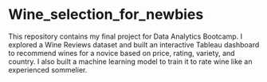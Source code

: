 # Wine_selection_for_newbies
This repository contains my final project for  Data Analytics Bootcamp.  I explored a Wine Reviews dataset and built an interactive Tableau dashboard to recommend wines for a novice based on price, rating, variety, and country. I also built a machine learning model to train it to rate wine like an experienced sommelier.
